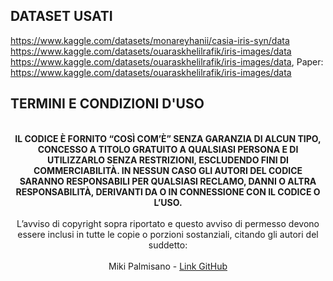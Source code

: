 ## DATASET USATI
https://www.kaggle.com/datasets/monareyhanii/casia-iris-syn/data <br>
https://www.kaggle.com/datasets/ouaraskhelilrafik/iris-images/data <br>
https://www.kaggle.com/datasets/ouaraskhelilrafik/iris-images/data, Paper: https://www.kaggle.com/datasets/ouaraskhelilrafik/iris-images/data


## TERMINI E CONDIZIONI D'USO

<p align="center">
  <br>
<strong>IL CODICE È FORNITO “COSÌ COM’È” SENZA GARANZIA DI ALCUN TIPO, CONCESSO A TITOLO GRATUITO A QUALSIASI PERSONA E DI UTILIZZARLO SENZA RESTRIZIONI, ESCLUDENDO FINI DI COMMERCIABILITÀ. IN NESSUN CASO GLI AUTORI DEL CODICE SARANNO RESPONSABILI PER QUALSIASI RECLAMO, DANNI O ALTRA RESPONSABILITÀ, DERIVANTI DA O IN CONNESSIONE CON IL CODICE O L’USO.</strong><br>
<br>
L’avviso di copyright sopra riportato e questo avviso di permesso devono essere inclusi in tutte le copie o porzioni sostanziali, citando gli autori del suddetto: <br>
  <br>
Miki Palmisano - <a href="https://github.com/Miki-Palmisano">Link GitHub</a> <br>
</p>

